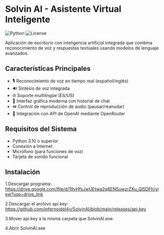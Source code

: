 # Solvin AI - Asistente Virtual Inteligente

![Python](https://img.shields.io/badge/Python-3.10%2B-blue)
![License](https://img.shields.io/badge/License-GPLv3-green)

Aplicación de escritorio con inteligencia artificial integrada que combina reconocimiento de voz y respuestas textuales usando modelos de lenguaje avanzados.

## Características Principales

- 🎙️ Reconocimiento de voz en tiempo real (español/inglés)
- 🔊 Síntesis de voz integrada
- 🌐 Soporte multilingüe (ES/US)
- 💬 Interfaz gráfica moderna con historial de chat
- ⏯️ Control de reproducción de audio (pausar/reanudar)
- 🚀 Integración con API de OpenAI mediante OpenRouter

## Requisitos del Sistema

- Python 3.10 o superior
- Conexión a Internet
- Micrófono (para funciones de voz)
- Tarjeta de sonido funcional

## Instalación

1.Descargar programa:
https://drive.google.com/file/d/19vHfsJwUEtwa2q6ENSuwzrZKu_QI5DFh/view?usp=drive_link

2.Descargar el archivo api.key:
https://github.com/infernoidpl4y/SolvinAI/blob/main/releases/api.key

3.Mover api.key a la misma carpeta que SolvinAI.exe.

4.Abrir SolvinAI.exe

